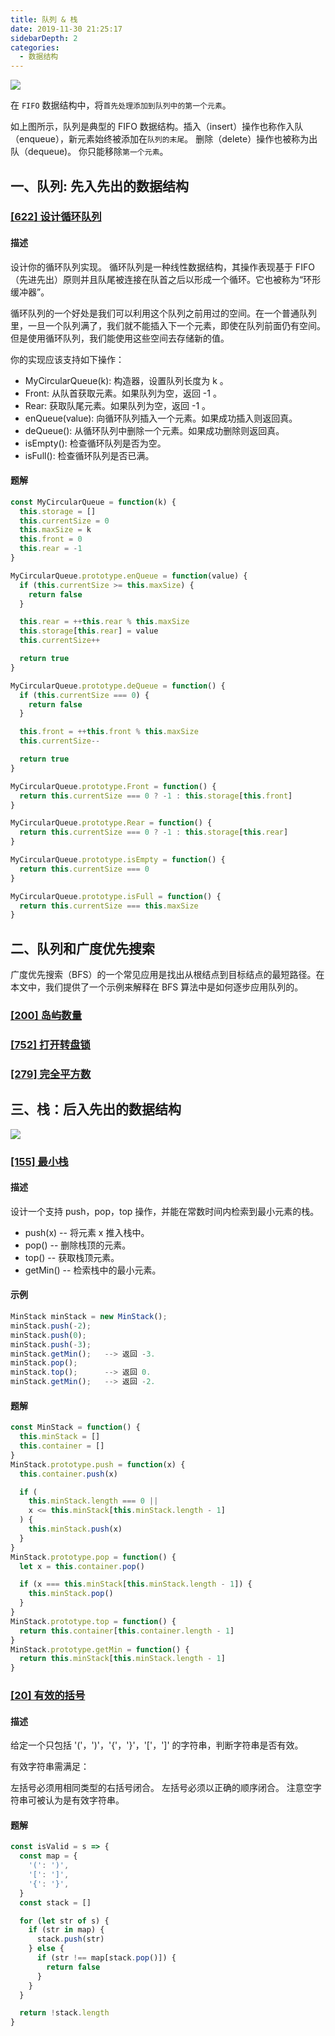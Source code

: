 ```yaml
---
title: 队列 & 栈
date: 2019-11-30 21:25:17
sidebarDepth: 2
categories:
  - 数据结构
---
```


![](http://q3roqx7vi.bkt.clouddn.com/20191130211217.png)

在 `FIFO` 数据结构中，将`首先处理添加到队列中的第一个元素`。

如上图所示，队列是典型的 FIFO 数据结构。插入（insert）操作也称作入队（enqueue），新元素始终被添加在`队列的末尾`。 删除（delete）操作也被称为出队（dequeue)。 你只能移除`第一个元素`。

## 一、队列: 先入先出的数据结构

### [[622] 设计循环队列](https://leetcode-cn.com/problems/design-circular-queue/description/)

#### 描述

设计你的循环队列实现。 循环队列是一种线性数据结构，其操作表现基于 FIFO（先进先出）原则并且队尾被连接在队首之后以形成一个循环。它也被称为“环形缓冲器”。

循环队列的一个好处是我们可以利用这个队列之前用过的空间。在一个普通队列里，一旦一个队列满了，我们就不能插入下一个元素，即使在队列前面仍有空间。但是使用循环队列，我们能使用这些空间去存储新的值。

你的实现应该支持如下操作：

- MyCircularQueue(k): 构造器，设置队列长度为 k 。
- Front: 从队首获取元素。如果队列为空，返回 -1 。
- Rear: 获取队尾元素。如果队列为空，返回 -1 。
- enQueue(value): 向循环队列插入一个元素。如果成功插入则返回真。
- deQueue(): 从循环队列中删除一个元素。如果成功删除则返回真。
- isEmpty(): 检查循环队列是否为空。
- isFull(): 检查循环队列是否已满。

#### 题解

```js
const MyCircularQueue = function(k) {
  this.storage = []
  this.currentSize = 0
  this.maxSize = k
  this.front = 0
  this.rear = -1
}

MyCircularQueue.prototype.enQueue = function(value) {
  if (this.currentSize >= this.maxSize) {
    return false
  }

  this.rear = ++this.rear % this.maxSize
  this.storage[this.rear] = value
  this.currentSize++

  return true
}

MyCircularQueue.prototype.deQueue = function() {
  if (this.currentSize === 0) {
    return false
  }

  this.front = ++this.front % this.maxSize
  this.currentSize--

  return true
}

MyCircularQueue.prototype.Front = function() {
  return this.currentSize === 0 ? -1 : this.storage[this.front]
}

MyCircularQueue.prototype.Rear = function() {
  return this.currentSize === 0 ? -1 : this.storage[this.rear]
}

MyCircularQueue.prototype.isEmpty = function() {
  return this.currentSize === 0
}

MyCircularQueue.prototype.isFull = function() {
  return this.currentSize === this.maxSize
}
```

## 二、队列和广度优先搜索

广度优先搜索（BFS）的一个常见应用是找出从根结点到目标结点的最短路径。在本文中，我们提供了一个示例来解释在 BFS 算法中是如何逐步应用队列的。

### [[200] 岛屿数量](https://leetcode-cn.com/problems/number-of-islands/description/)

### [[752] 打开转盘锁](https://leetcode-cn.com/problems/open-the-lock/description/)

### [[279] 完全平方数](https://leetcode-cn.com/problems/perfect-squares/description/)

## 三、栈：后入先出的数据结构

![](http://q3roqx7vi.bkt.clouddn.com/20191130212234.png)

### [[155] 最小栈](https://leetcode-cn.com/problems/min-stack/description/)

#### 描述

设计一个支持 push，pop，top 操作，并能在常数时间内检索到最小元素的栈。

- push(x) -- 将元素 x 推入栈中。
- pop() -- 删除栈顶的元素。
- top() -- 获取栈顶元素。
- getMin() -- 检索栈中的最小元素。

#### 示例

```js
MinStack minStack = new MinStack();
minStack.push(-2);
minStack.push(0);
minStack.push(-3);
minStack.getMin();   --> 返回 -3.
minStack.pop();
minStack.top();      --> 返回 0.
minStack.getMin();   --> 返回 -2.
```

#### 题解

```js
const MinStack = function() {
  this.minStack = []
  this.container = []
}
MinStack.prototype.push = function(x) {
  this.container.push(x)

  if (
    this.minStack.length === 0 ||
    x <= this.minStack[this.minStack.length - 1]
  ) {
    this.minStack.push(x)
  }
}
MinStack.prototype.pop = function() {
  let x = this.container.pop()

  if (x === this.minStack[this.minStack.length - 1]) {
    this.minStack.pop()
  }
}
MinStack.prototype.top = function() {
  return this.container[this.container.length - 1]
}
MinStack.prototype.getMin = function() {
  return this.minStack[this.minStack.length - 1]
}
```

### [[20] 有效的括号](https://leetcode-cn.com/problems/valid-parentheses/description/)

#### 描述

给定一个只包括 '('，')'，'{'，'}'，'['，']' 的字符串，判断字符串是否有效。

有效字符串需满足：

左括号必须用相同类型的右括号闭合。
左括号必须以正确的顺序闭合。
注意空字符串可被认为是有效字符串。

#### 题解

```js
const isValid = s => {
  const map = {
    '(': ')',
    '[': ']',
    '{': '}',
  }
  const stack = []

  for (let str of s) {
    if (str in map) {
      stack.push(str)
    } else {
      if (str !== map[stack.pop()]) {
        return false
      }
    }
  }

  return !stack.length
}
```
